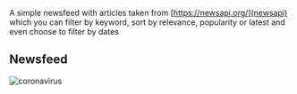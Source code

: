 A simple newsfeed with articles taken from [https://newsapi.org/](newsapi) which you can filter by keyword, sort by relevance, popularity or latest and even choose to filter by dates

## Newsfeed

![coronavirus](../master/ss/1.png)
